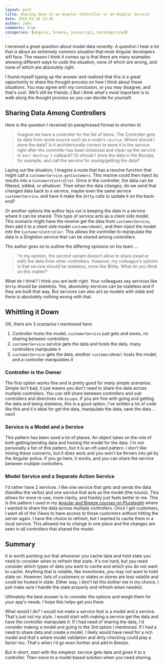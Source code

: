 ```yaml
---
layout: post
title: Sharing Data in an Angular Controller or an Angular Service
date: 2015-01-18 23:36
author: John
comments: true
categories: [angular, breeze, javascript, Uncategorized]
---
```

I received a great question about model data recently. A question I hear a lot that is about an extremely common situation that most Angular developers will face. The reason I think it comes up is that there are many examples showing different ways to code the situation, none of which are wrong, and none of which are absolutely right.

I found myself typing up the answer and realized that this is a great opportunity to share the thought process on how I think about these situations. You may agree with my conclusion, or you may disagree, and that's cool. We'll still be friends :) But I think what's most important is to walk along the thought process so you can decide for yourself.

<h2>Sharing Data Among Controllers</h2>

Here is the question I received (in paraphrased format to shorten it)

<blockquote>
  Imagine we have a controller for the list of items. The Controller gets its data from some source such as a route's <code>resolve</code>. Where should I store the data? Is it architecturally correct to store it in the service right after the controller has been initialized and clean up the service in <code>$on('destroy')</code> callback? Or should I store the data in the $scope, for example, and call the service for saving/getting the data?
</blockquote>

Laying out the situation, I imagine a route that has a resolve function that might call a <code>customerService.getCustomers</code>. This resolve could then inject its results into a <code>CustomersController</code>. Once in the controller, the data can be filtered, edited, or whatever. Then when the data changes, do we send that changed data back to a service, maybe even the same service <code>customerService</code>, and have it make the <code>$http</code> calls to update it on the back-end?

Or another options the author lays out is keeping the data in a service where it can be shared. This type of service acts as a client side model. This scenario might have the resolve get the data from <code>customerService</code>, then add it to a client side model <code>customersModel</code>, and then inject the model into the <code>CustomersController</code>. This allows the controller to manipulate the data in a Singleton service that can be shared among controllers.

The author goes on to outline the differing opinions on his team ...

<blockquote>
  "in my opinion, the second variant doesn't allow to share (read or edit) the data from other controllers. However, my colleague's opinion is that service should be stateless, more like $http. What do you think on this matter?
</blockquote>

What do I think? I think you are both right. Your colleagues say services like <code>$http</code> should be stateless. Yes, absolutely services can be stateless and if they are built that way. But services can also act as models with state and there is absolutely nothing wrong with that.

<h2>Whittling it Down</h2>

OK, there are 3 scenarios I mentioned here:

<ol>
<li>Controller hosts the model, <code>customerService</code> just gets and saves, no sharing between controllers</li>
<li><code>customerService</code> service gets the data and hosts the data, many controllers manipulate it</li>
<li><code>customerService</code> gets the data, another <code>customersModel</code> hosts the model, and a controller manipulates it</li>
</ol>

<h3>Controller is the Owner</h3>

The first option works fine and is pretty good for many simple scenarios. Simple isn't bad, it just means you don't need to share the data across multiple controllers. You can still share between controllers and sub controllers and directives via <code>$scope</code>. If you are fine with going and getting the data and being stateless, this is a good option. I've written a lot of code like this and it's ideal for get the data, manipulate the data, save the data ... next!

<h3>Service is a Model and a Service</h3>

This pattern has been used a lot of places. An object takes on the role of both getting/sending data and hosting the model for the data. I'm not personally a fan of this pattern, but it is an oft used pattern. I don't like mixing these concerns, but it does work and you won't be thrown into jail by the Angular police. If you go here, it works, and you can share the service between multiple controllers.

<h3>Model Service and a Separate Action Service</h3>

I'd rather have 2 services. I like one service that gets and sends the data (handles the verbs) and one service that acts as the model (the nouns). This allows for more re-use, more clarity, and frankly just feels better to me. This is the pattern I used in my <a href="http://www.pluralsight.com/courses/build-apps-angular-breeze-part2">Angular and Breeze courses on Pluralsight</a> where I wanted to share the data across multiple controllers. Once I get customers, I want all of the Views to have access to those customers without hitting the server again. I have the choice to refresh, but I wanted to cache them in a local service. This allowed me to change in one place and the changes are seen in all controllers that shared the model.

<h2>Summary</h2>

It is worth pointing out that whenever you cache data and hold state you need to consider when to refresh that state. It's not hard, but you need consider which types of data you want to cache and which you do not want to cache. Anything that is volatile, like inventories, you may not want to hold state on. However, lists of customers or states or stores are less volatile and could be hosted in state. Either way, I don't let this bother me in my choice, I just make sure I handle the state properly and refresh when needed.

Ultimately the best answer is to consider the options and weigh them for your app's needs. I hope this helps get you there.

What would I do? I would not make a service that is a model and a service. That's just not my style. I would start with making a service get the data and have the controller manipulate it. If I had need of sharing the data, I'd consider making a model and going to the 3rd option I mentioned. If I had a need to share data and create a model, I likely would have need for a rich model and that's where model validation and dirty checking could play a factor too. That's when i'd go even further and add in Breeze.

But in short, start with the simplest: service gets data and gives it to a controller. Then move to a model based solution when you need sharing.
